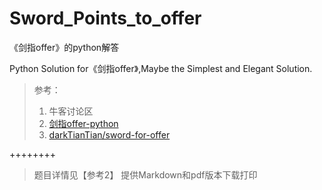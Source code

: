 # Sword_Points_to_offer
《剑指offer》的python解答

Python Solution for《剑指offer》,Maybe the Simplest and Elegant Solution.

> 参考：
> 1. 牛客讨论区
> 2. [剑指offer-python](https://kaiyuanyokii2n.com/offer-python.html)
> 3. [darkTianTian/sword-for-offer](https://github.com/darkTianTian/sword-for-offer)

++++++++

> 题目详情见【参考2】
> 提供Markdown和pdf版本下载打印
